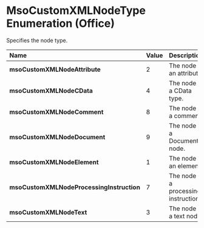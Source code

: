 
# MsoCustomXMLNodeType Enumeration (Office)

Specifies the node type.



|**Name**|**Value**|**Description**|
|:-----|:-----|:-----|
| **msoCustomXMLNodeAttribute**|2|The node is an attribute.|
| **msoCustomXMLNodeCData**|4|The node is a CData type.|
| **msoCustomXMLNodeComment**|8|The node is a comment.|
| **msoCustomXMLNodeDocument**|9|The node is a Document node.|
| **msoCustomXMLNodeElement**|1|The node is an element.|
| **msoCustomXMLNodeProcessingInstruction**|7|The node is a processing instruction.|
| **msoCustomXMLNodeText**|3|The node is a text node.|
